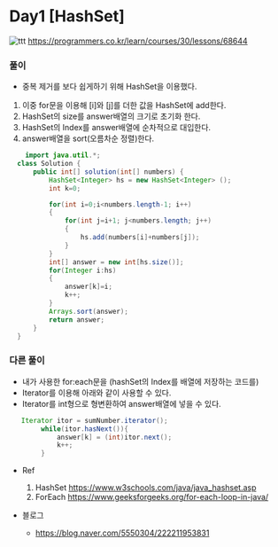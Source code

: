 # Day1 [HashSet]

 ![ttt](https://user-images.githubusercontent.com/45223821/105446092-bf670300-5cb4-11eb-97df-694fd4b6fca9.PNG)
 https://programmers.co.kr/learn/courses/30/lessons/68644


### 풀이
  
  * 중복 제거를 보다 쉽게하기 위해 HashSet을 이용했다.
  1. 이중 for문을 이용해 [i]와 [j]를 더한 값을 HashSet에 add한다.
  2. HashSet의 size를 answer배열의 크기로 초기화 한다.
  3. HashSet의 Index를 answer배열에 순차적으로 대입한다.
  4.  answer배열을 sort(오름차순 정렬)한다.

  ```java
      import java.util.*;
    class Solution {
        public int[] solution(int[] numbers) {
            HashSet<Integer> hs = new HashSet<Integer> ();
            int k=0;

            for(int i=0;i<numbers.length-1; i++)
            {
                for(int j=i+1; j<numbers.length; j++)
                {
                    hs.add(numbers[i]+numbers[j]);
                }
            }
            int[] answer = new int[hs.size()];
            for(Integer i:hs)
            {
                answer[k]=i;
                k++;
            }
            Arrays.sort(answer);
            return answer;
        }
    }
  ```

### 다른 풀이
*  내가 사용한 for:each문을 (hashSet의 Index를 배열에 저장하는 코드를)
* Iterator를 이용해 아래와 같이 사용할 수 있다.
* Iterator를 int형으로 형변환하여 answer배열에 넣을 수 있다.
```java
   Iterator itor = sumNumber.iterator();
        while(itor.hasNext()){
            answer[k] = (int)itor.next();
            k++;
        }
```
* Ref
    1. HashSet https://www.w3schools.com/java/java_hashset.asp
    2. ForEach https://www.geeksforgeeks.org/for-each-loop-in-java/

* 블로그
    * https://blog.naver.com/5550304/222211953831